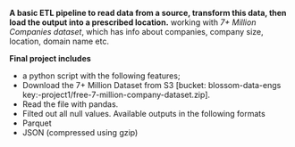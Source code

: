**A basic ETL pipeline to read data from a source, transform this data, then load the output into a prescribed location.**
working with *7+ Million Companies dataset*, which has info about companies, company size, location, domain name etc.

**Final project includes**
- a python script with the following features; 
- Download the 7+ Million Dataset from S3 [bucket: blossom-data-engs key:-project1/free-7-million-company-dataset.zip].
- Read the file with pandas.
- Filted out all null values.
Available outputs in the following formats 
- Parquet
- JSON (compressed using gzip)


